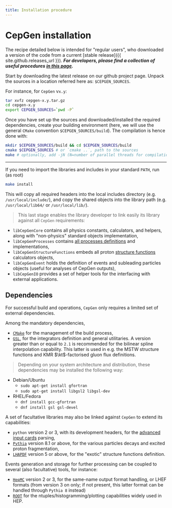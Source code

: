 ```yaml
---
title: Installation procedure
---
```


# CepGen installation

The recipe detailed below is intended for "regular users", who downloaded a version of the code from a current [stable release]({{ site.github.releases_url }}).
***For developers, please find a collection of useful procedures [in this page](install-dev).***

Start by downloading the latest release on our github project page.
Unpack the sources in a location referred here as: `$CEPGEN_SOURCES`.

For instance, for `CepGen` v`x.y`:

~~~ sh
tar xvfz cepgen-x.y.tar.gz
cd cepgen-x.y
export CEPGEN_SOURCES=`pwd -P`
~~~

Once you have set up the sources and downloaded/installed the required dependencies, create your building environment (here, we will use the general `CMake` convention `$CEPGEN_SOURCES/build`).
The compilation is hence done with:
~~~ sh
mkdir $CEPGEN_SOURCES/build && cd $CEPGEN_SOURCES/build
cmake $CEPGEN_SOURCES # or `cmake ..`, path to the sources
make # optionally, add -jN (N=number of parallel threads for compilation)
~~~

-----------------------------------------------------------
If you need to import the libraries and includes in your standard `PATH`, run (as root)
~~~ sh
make install
~~~

This will copy all required headers into the local includes directory (e.g. `/usr/local/include/`), and copy the shared objects into the library path (e.g. `/usr/local/lib64/` or `/usr/local/lib/`).

> This last stage enables the library developer to link easily its library against all `CepGen` requirements:
  - `libCepGenCore` contains all physics constants, calculators, and helpers, along with "non-physics" standard objects implementation,
  - `libCepGenProcesses` contains [all processes definitions](/processes) and implementations,
  - `libCepGenStructureFunctions` embeds all proton [structure functions](/structure-functions) calculators objects,
  - `libCepGenEvent` holds the definition of events and subleading particles objects (useful for analyses of CepGen outputs),
  - `libCepGenIO` provides a set of helper tools for the interfacing with external applications.

## Dependencies

For successful build and operations, `CepGen` only requires a limited set of external dependencies.

Among the mandatory dependencies,
- [`CMake`](https://cmake.org/) for the management of the build process,
- [`GSL`](https://www.gnu.org/software/gsl/), for the integrators definition and general utilitaries.
  A version greater than or equal to `2.1` is recommended for the bilinear spline interpolation capability.
  This latter is used in e.g. the MSTW structure functions and KMR $\kt$-factorised gluon flux definitions.

> Depending on your system architecture and distribution, these dependencies may be installed the following way:
  - Debian/Ubuntu
    - `sudo apt-get install gfortran`
    - `sudo apt-get install libgsl2 libgsl-dev`
  - RHEL/Fedora
    - `dnf install gcc-gfortran`
    - `dnf install gsl gsl-devel`

A set of facultative libraries may also be linked against `CepGen` to extend its capabilities:
- `python` version 2 or 3, with its development headers, for the [advanced input cards](/steering-cards/python) parsing,
- [`Pythia`](http://home.thep.lu.se/Pythia/) version 8.1 or above, for the various particles decays and excited proton fragmentation,
- [`LHAPDF`](https://lhapdf.hepforge.org/) version 5 or above, for the "exotic" structure functions definition.

Events generation and storage for further processing can be coupled to several (also facultative) tools, for instance:
- [`HepMC`](https://hepmc.web.cern.ch/hepmc/) version 2 or 3, for the same-name output format handling, or LHEF formats (from version 3 on only; if not present, this latter format can be handled through `Pythia 8` instead)
- [`ROOT`](https://root.cern.ch/) for the ntuples/histogramming/plotting capabilities widely used in HEP.
